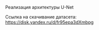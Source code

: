 Реализация архитектуры U-Net

Ссылка на скачивание датасета: https://disk.yandex.ru/d/fr95epa3dXmbpg
